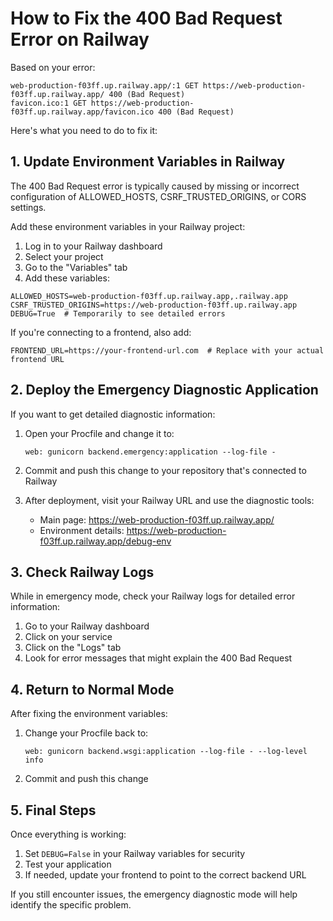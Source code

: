 # How to Fix the 400 Bad Request Error on Railway

Based on your error:
```
web-production-f03ff.up.railway.app/:1 GET https://web-production-f03ff.up.railway.app/ 400 (Bad Request)
favicon.ico:1 GET https://web-production-f03ff.up.railway.app/favicon.ico 400 (Bad Request)
```

Here's what you need to do to fix it:

## 1. Update Environment Variables in Railway

The 400 Bad Request error is typically caused by missing or incorrect configuration of ALLOWED_HOSTS, CSRF_TRUSTED_ORIGINS, or CORS settings.

Add these environment variables in your Railway project:

1. Log in to your Railway dashboard
2. Select your project
3. Go to the "Variables" tab
4. Add these variables:

```
ALLOWED_HOSTS=web-production-f03ff.up.railway.app,.railway.app
CSRF_TRUSTED_ORIGINS=https://web-production-f03ff.up.railway.app
DEBUG=True  # Temporarily to see detailed errors
```

If you're connecting to a frontend, also add:
```
FRONTEND_URL=https://your-frontend-url.com  # Replace with your actual frontend URL
```

## 2. Deploy the Emergency Diagnostic Application

If you want to get detailed diagnostic information:

1. Open your Procfile and change it to:
   ```
   web: gunicorn backend.emergency:application --log-file -
   ```

2. Commit and push this change to your repository that's connected to Railway

3. After deployment, visit your Railway URL and use the diagnostic tools:
   - Main page: https://web-production-f03ff.up.railway.app/
   - Environment details: https://web-production-f03ff.up.railway.app/debug-env

## 3. Check Railway Logs

While in emergency mode, check your Railway logs for detailed error information:

1. Go to your Railway dashboard
2. Click on your service
3. Click on the "Logs" tab
4. Look for error messages that might explain the 400 Bad Request

## 4. Return to Normal Mode

After fixing the environment variables:

1. Change your Procfile back to:
   ```
   web: gunicorn backend.wsgi:application --log-file - --log-level info
   ```

2. Commit and push this change

## 5. Final Steps

Once everything is working:

1. Set `DEBUG=False` in your Railway variables for security
2. Test your application
3. If needed, update your frontend to point to the correct backend URL

If you still encounter issues, the emergency diagnostic mode will help identify the specific problem. 
